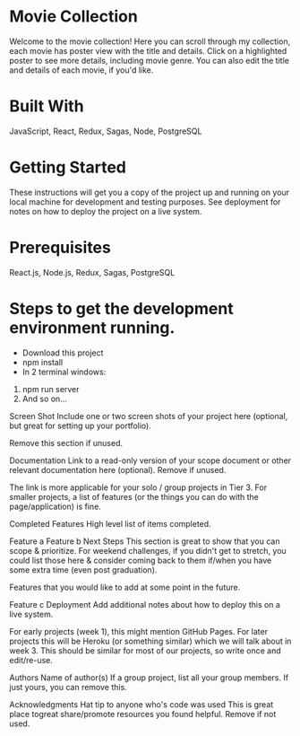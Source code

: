 # Movie Collection
Welcome to the movie collection! Here you can scroll through my collection, each movie has poster view with the title and details. Click on a highlighted poster to see more details, including movie genre. You can also edit the title and details of each movie, if you'd like. 

# Built With
JavaScript, React, Redux, Sagas, Node, PostgreSQL

# Getting Started
These instructions will get you a copy of the project up and running on your local machine for development and testing purposes. See deployment for notes on how to deploy the project on a live system.

# Prerequisites 
React.js, Node.js, Redux, Sagas, PostgreSQL

# Steps to get the development environment running.
- Download this project
- npm install
- In 2 terminal windows:
1. npm run server
2. And so on...

Screen Shot
Include one or two screen shots of your project here (optional, but great for setting up your portfolio).

Remove this section if unused.

Documentation
Link to a read-only version of your scope document or other relevant documentation here (optional). Remove if unused.

The link is more applicable for your solo / group projects in Tier 3. For smaller projects, a list of features (or the things you can do with the page/application) is fine.

Completed Features
High level list of items completed.

 Feature a
 Feature b
Next Steps
This section is great to show that you can scope & prioritize. For weekend challenges, if you didn't get to stretch, you could list those here & consider coming back to them if/when you have some extra time (even post graduation).

Features that you would like to add at some point in the future.

 Feature c
Deployment
Add additional notes about how to deploy this on a live system.

For early projects (week 1), this might mention GitHub Pages. For later projects this will be Heroku (or something similar) which we will talk about in week 3. This should be similar for most of our projects, so write once and edit/re-use.

Authors
Name of author(s)
If a group project, list all your group members. If just yours, you can remove this.

Acknowledgments
Hat tip to anyone who's code was used
This is great place togreat share/promote resources you found helpful. Remove if not used.